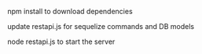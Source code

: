 npm install to download dependencies

update restapi.js for sequelize commands and DB models

node restapi.js to start the server
